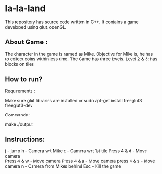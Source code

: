 # la-la-land
This repository has source code written in C++. It contains a game developed using glut, openGL. 


## About Game :
The character in the game is named as Mike. 
Objective for Mike is, he has to collect coins within less time.
The Game has three levels.
Level 2 & 3: has blocks on tiles 


## How to run?

Requirements :

Make sure glut libraries are installed or sudo apt-get install freeglut3 freeglut3-dev

Commands :

make 
./output 


## Instructions:


j - jump 
h - Camera wrt Mike
x - Camera wrt 1st tile
Press 4 & d - Move camera  
Press 4 & w - Move camera 
Press 4 & a - Move camera 
press 4 & s - Move camera
n - Camera from Mikes behind
Esc - Kill the game 
